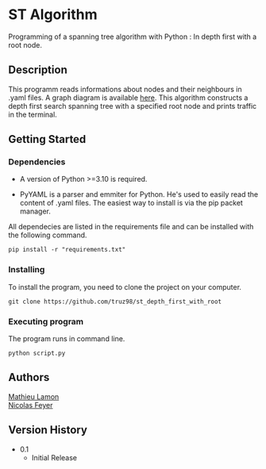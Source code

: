 # ST Algorithm

Programming of a spanning tree algorithm with Python : 
In depth first with a root node.

## Description

This programm reads informations about nodes and their neighbours 
in .yaml files. A graph diagram is available 
[here](./Diagram.png). This algorithm constructs a depth
first search spanning tree with a specified root node
and prints traffic in the terminal.

## Getting Started

### Dependencies

* A version of Python >=3.10 is required.

* PyYAML is a parser and emmiter for Python.
He's used to easily read the content of .yaml files.
The easiest way to install is via the pip packet manager.


All dependecies are listed in the requirements file and can
be installed with the following command.
```
pip install -r "requirements.txt"
```

### Installing

To install the program, you need to clone the project on your
computer.
```
git clone https://github.com/truz98/st_depth_first_with_root
```

### Executing program

The program runs in command line. 
```
python script.py
```

## Authors

[Mathieu Lamon](https://github.com/truz98)  
[Nicolas Feyer](https://github.com/nicolasfeyer)

## Version History

* 0.1
    * Initial Release